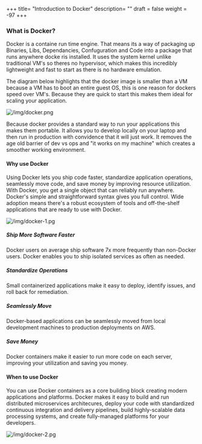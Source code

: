 +++
title= "Introduction to Docker"
description= ""
draft = false
weight = -97
+++

### What is Docker?

Docker is a containe run time engine. That means its a way of packaging up Binaries, Libs, Dependancies, Confuguration and Code into a package that runs anywhere docke ris installed. It uses the system kernel unlike traditional VM's so theres no hypervisor, which makes this incredibly lightweight and fast to start as there is no hardware emulation.

The diagram below highlights that the docker image is smaller than a VM because a VM has to boot an entire guest OS, this is one reason for dockers speed over VM's. Because they are quick to start this makes them ideal for scaling your application.

![/img/docker.png](/img/docker.png)

Because docker provides a standard way to run your applications this makes them portable. It allows you to develop locally on your laptop and then run in production with convidence that it will just work. It removes the age old barrier of dev vs ops and "it works on my machine" which creates a smoother working environment.

#### Why use Docker

Using Docker lets you ship code faster, standardize application operations, seamlessly move code, and save money by improving resource utilization. With Docker, you get a single object that can reliably run anywhere. Docker's simple and straightforward syntax gives you full control. Wide adoption means there's a robust ecosystem of tools and off-the-shelf applications that are ready to use with Docker.

![/img/docker-1.pg](/img/docker-1.png)

##### Ship More Software Faster

Docker users on average ship software 7x more frequently than non-Docker users. Docker enables you to ship isolated services as often as needed.

##### Standardize Operations

Small containerized applications make it easy to deploy, identify issues, and roll back for remediation.

##### Seamlessly Move

Docker-based applications can be seamlessly moved from local development machines to production deployments on AWS.

##### Save Money

Docker containers make it easier to run more code on each server, improving your utilization and saving you money.

#### When to use Docker

You can use Docker containers as a core building block creating modern applications and platforms. Docker makes it easy to build and run distributed microservices architecures, deploy your code with standardized continuous integration and delivery pipelines, build highly-scalable data processing systems, and create fully-managed platforms for your developers.

![/img/docker-2.pg](/img/docker-2.png)
